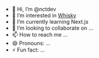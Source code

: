 - 👋 Hi, I’m @nctdev
- 👀 I’m interested in [Whisky](https://blog.d3developments.co.uk)
- 🌱 I’m currently learning Next.js
- 💞️ I’m looking to collaborate on ...
- 📫 How to reach me ...
- 😄 Pronouns: ...
- ⚡ Fun fact: ...

<!---
nctdev/nctdev is a ✨ special ✨ repository because its `README.md` (this file) appears on your GitHub profile.
You can click the Preview link to take a look at your changes.
--->
